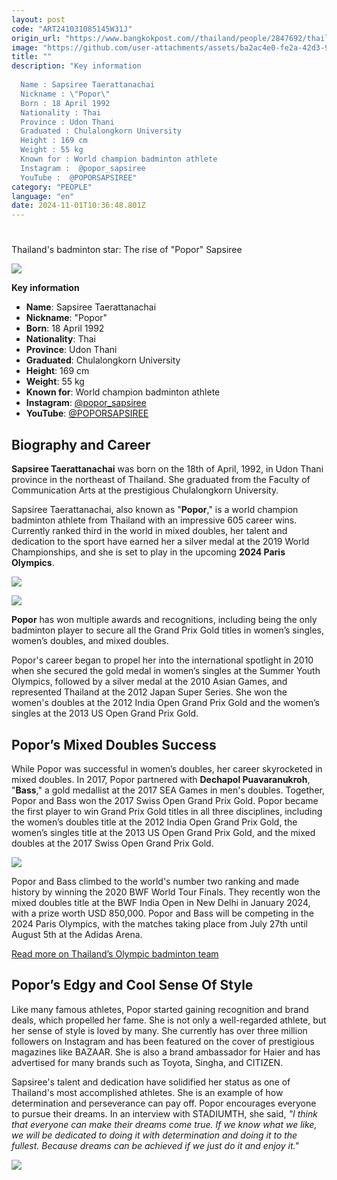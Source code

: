 ```yaml
---
layout: post
code: "ART241031085145W31J"
origin_url: "https://www.bangkokpost.com//thailand/people/2847692/thailands-badminton-star-the-rise-of-popor-sapsiree-"
image: "https://github.com/user-attachments/assets/ba2ac4e0-fe2a-42d3-9f66-36c63acc936f"
title: ""
description: "Key information  
 
  Name : Sapsiree Taerattanachai 
  Nickname : \"Popor\" 
  Born : 18 April 1992 
  Nationality : Thai 
  Province : Udon Thani 
  Graduated : Chulalongkorn University 
  Height : 169 cm 
  Weight : 55 kg  
  Known for : World champion badminton athlete 
  Instagram :  @popor_sapsiree  
  YouTube :  @POPORSAPSIREE"
category: "PEOPLE"
language: "en"
date: 2024-11-01T10:36:48.801Z
---
```


# 

Thailand's badminton star: The rise of "Popor" Sapsiree

![](https://github.com/user-attachments/assets/723211a2-0b19-48b7-88d0-21ddf933c901)

**Key information** 

*   **Name**: Sapsiree Taerattanachai 
*   **Nickname**: "Popor"
*   **Born**: 18 April 1992 
*   **Nationality**: Thai 
*   **Province**: Udon Thani 
*   **Graduated**: Chulalongkorn University
*   **Height**: 169 cm 
*   **Weight**: 55 kg  
*   **Known for**: World champion badminton athlete 
*   **Instagram**: [@popor\_sapsiree](https://www.instagram.com/popor_sapsiree/?hl=en)
*   **YouTube**: [@POPORSAPSIREE](https://www.youtube.com/@POPORSAPSIREE)

Biography and Career
--------------------

**Sapsiree Taerattanachai** was born on the 18th of April, 1992, in Udon Thani province in the northeast of Thailand. She graduated from the Faculty of Communication Arts at the prestigious Chulalongkorn University.

Sapsiree Taerattanachai, also known as "**Popor**," is a world champion badminton athlete from Thailand with an impressive 605 career wins. Currently ranked third in the world in mixed doubles, her talent and dedication to the sport have earned her a silver medal at the 2019 World Championships, and she is set to play in the upcoming **2024 Paris Olympics**.

![](https://github.com/user-attachments/assets/cb22cf64-98bc-473c-9645-fbc2752afe25)

![](https://github.com/user-attachments/assets/d558aee7-0423-4f4a-ae75-493fb61e48b6)

**Popor** has won multiple awards and recognitions, including being the only badminton player to secure all the Grand Prix Gold titles in women’s singles, women’s doubles, and mixed doubles.

Popor's career began to propel her into the international spotlight in 2010 when she secured the gold medal in women’s singles at the Summer Youth Olympics, followed by a silver medal at the 2010 Asian Games, and represented Thailand at the 2012 Japan Super Series. She won the women's doubles at the 2012 India Open Grand Prix Gold and the women’s singles at the 2013 US Open Grand Prix Gold. 

Popor’s Mixed Doubles Success 
------------------------------

While Popor was successful in women’s doubles, her career skyrocketed in mixed doubles. In 2017, Popor partnered with **Dechapol Puavaranukroh**, "**Bass**," a gold medallist at the 2017 SEA Games in men's doubles. Together, Popor and Bass won the 2017 Swiss Open Grand Prix Gold. Popor became the first player to win Grand Prix Gold titles in all three disciplines, including the women’s doubles title at the 2012 India Open Grand Prix Gold, the women’s singles title at the 2013 US Open Grand Prix Gold, and the mixed doubles at the 2017 Swiss Open Grand Prix Gold.

![](https://static.bangkokpost.com/media/content/20240815/5239147.png)

Popor and Bass climbed to the world's number two ranking and made history by winning the 2020 BWF World Tour Finals. They recently won the mixed doubles title at the BWF India Open in New Delhi in January 2024, with a prize worth USD 850,000. Popor and Bass will be competing in the 2024 Paris Olympics, with the matches taking place from July 27th until August 5th at the Adidas Arena. 

[Read more on Thailand’s Olympic badminton team](https://www.bangkokpost.com/sports/2834523/thai-stars-head-to-paris-with-high-hopes)

Popor’s Edgy and Cool Sense Of Style
------------------------------------

Like many famous athletes, Popor started gaining recognition and brand deals, which propelled her fame. She is not only a well-regarded athlete, but her sense of style is loved by many. She currently has over three million followers on Instagram and has been featured on the cover of prestigious magazines like BAZAAR. She is also a brand ambassador for Haier and has advertised for many brands such as Toyota, Singha, and CITIZEN.

Sapsiree's talent and dedication have solidified her status as one of Thailand's most accomplished athletes. She is an example of how determination and perseverance can pay off. Popor encourages everyone to pursue their dreams. In an interview with STADIUMTH, she said, _"I think that everyone can make their dreams come true. If we know what we like, we will be dedicated to doing it with determination and doing it to the fullest. Because dreams can be achieved if we just do it and enjoy it."_

![](https://static.bangkokpost.com/media/content/20240815/5239153.png)
